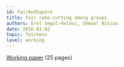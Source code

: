 ```yaml
---
id: FairAndSquare
title: Fair cake-cutting among groups
authors: Erel Segal-Halevi, Shmuel Nitzan
date: 2016-01-02
topic: fairness
level: working
---
```

[Working paper](http://arxiv.org/abs/1510.03903) (25 pages)
